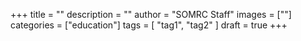 +++
title = ""
description = ""
author = "SOMRC Staff"
images = [""]
categories = ["education"]
tags = [
    "tag1", 
    "tag2"
]
draft = true
+++

